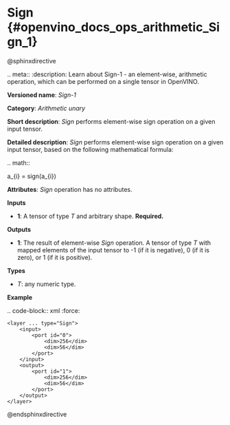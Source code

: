 # Sign  {#openvino_docs_ops_arithmetic_Sign_1}

@sphinxdirective

.. meta::
  :description: Learn about Sign-1 - an element-wise, arithmetic operation, which 
                can be performed on a single tensor in OpenVINO.

**Versioned name**: *Sign-1*

**Category**: *Arithmetic unary*

**Short description**: *Sign* performs element-wise sign operation on a given input tensor.

**Detailed description**: *Sign* performs element-wise sign operation on a given input tensor, based on the following mathematical formula:

.. math:: 

   a_{i} = sign(a_{i})

**Attributes**: *Sign* operation has no attributes.

**Inputs**

* **1**: A tensor of type *T* and arbitrary shape. **Required.**

**Outputs**

* **1**: The result of element-wise *Sign* operation. A tensor of type *T* with mapped elements of the input tensor to -1 (if it is negative), 0 (if it is zero), or 1 (if it is positive).

**Types**

* *T*: any numeric type.


**Example**

.. code-block:: xml
   :force:

    <layer ... type="Sign">
        <input>
            <port id="0">
                <dim>256</dim>
                <dim>56</dim>
            </port>
        </input>
        <output>
            <port id="1">
                <dim>256</dim>
                <dim>56</dim>
            </port>
        </output>
    </layer>

@endsphinxdirective


